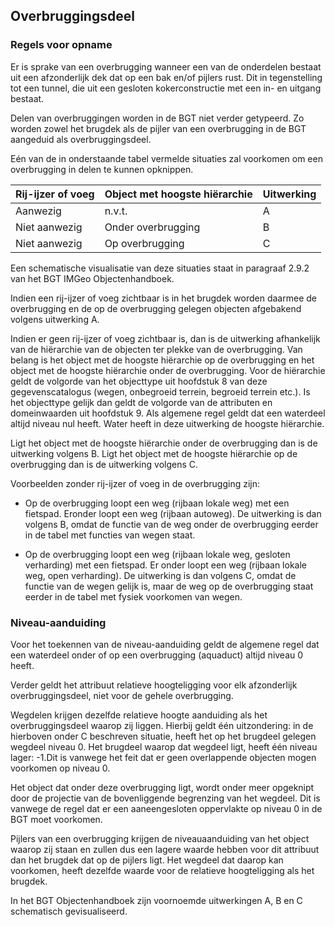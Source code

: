 Overbruggingsdeel
-----------------

### Regels voor opname

Er is sprake van een overbrugging wanneer een van de onderdelen bestaat uit een
afzonderlijk dek dat op een bak en/of pijlers rust. Dit in tegenstelling tot een tunnel,
die uit een gesloten kokerconstructie met een in- en uitgang bestaat.

Delen van overbruggingen worden in de BGT niet verder getypeerd. Zo worden zowel
het brugdek als de pijler van een overbrugging in de BGT aangeduid als
overbruggingsdeel.

Eén van de in onderstaande tabel vermelde situaties zal voorkomen om een
overbrugging in delen te kunnen opknippen.

| Rij-ijzer of voeg | Object met hoogste hiërarchie | Uitwerking |
|-------------------|-------------------------------|------------|
| Aanwezig          | n.v.t.                        | A          |
| Niet aanwezig     | Onder overbrugging            | B          |
| Niet aanwezig     | Op overbrugging               | C          |

Een schematische visualisatie van deze situaties staat in paragraaf 2.9.2 van
het BGT IMGeo Objectenhandboek.

Indien een rij-ijzer of voeg zichtbaar is in het brugdek worden daarmee de
overbrugging en de op de overbrugging gelegen objecten afgebakend volgens
uitwerking A.

Indien er geen rij-ijzer of voeg zichtbaar is, dan is de uitwerking afhankelijk
van de hiërarchie van de objecten ter plekke van de overbrugging. Van belang is
het object met de hoogste hiërarchie op de overbrugging en het object met de
hoogste hiërarchie onder de overbrugging. Voor de hiërarchie geldt de volgorde
van het objecttype uit hoofdstuk 8 van deze gegevenscatalogus (wegen, onbegroeid
terrein, begroeid terrein etc.). Is het objecttype gelijk dan geldt de volgorde
van de attributen en domeinwaarden uit hoofdstuk 9. Als algemene regel geldt dat
een waterdeel altijd niveau nul heeft. Water heeft in deze uitwerking de hoogste
hiërarchie.

Ligt het object met de hoogste hiërarchie onder de overbrugging dan is de
uitwerking volgens B. Ligt het object met de hoogste hiërarchie op de
overbrugging dan is de uitwerking volgens C.

Voorbeelden zonder rij-ijzer of voeg in de overbrugging zijn:

-   Op de overbrugging loopt een weg (rijbaan lokale weg) met een fietspad.
    Eronder loopt een weg (rijbaan autoweg). De uitwerking is dan volgens B,
    omdat de functie van de weg onder de overbrugging eerder in de tabel met
    functies van wegen staat.

-   Op de overbrugging loopt een weg (rijbaan lokale weg, gesloten verharding)
    met een fietspad. Er onder loopt een weg (rijbaan lokale weg, open
    verharding). De uitwerking is dan volgens C, omdat de functie van de wegen
    gelijk is, maar de weg op de overbrugging staat eerder in de tabel met
    fysiek voorkomen van wegen.

### Niveau-aanduiding

Voor het toekennen van de niveau-aanduiding geldt de algemene regel dat een
waterdeel onder of op een overbrugging (aquaduct) altijd niveau 0 heeft.

Verder geldt het attribuut relatieve hoogteligging voor elk afzonderlijk
overbruggingsdeel, niet voor de gehele overbrugging.

Wegdelen krijgen dezelfde relatieve hoogte aanduiding als het overbruggingsdeel
waarop zij liggen. Hierbij geldt één uitzondering: in de hierboven onder C
beschreven situatie, heeft het op het brugdeel gelegen wegdeel niveau 0. Het
brugdeel waarop dat wegdeel ligt, heeft één niveau lager: -1.Dit is vanwege het
feit dat er geen overlappende objecten mogen voorkomen op niveau 0.

Het object dat onder deze overbrugging ligt, wordt onder meer opgeknipt door de
projectie van de bovenliggende begrenzing van het wegdeel. Dit is vanwege de
regel dat er een aaneengesloten oppervlakte op niveau 0 in de BGT moet
voorkomen.

Pijlers van een overbrugging krijgen de niveauaanduiding van het object waarop
zij staan en zullen dus een lagere waarde hebben voor dit attribuut dan het
brugdek dat op de pijlers ligt. Het wegdeel dat daarop kan voorkomen, heeft
dezelfde waarde voor de relatieve hoogteligging als het brugdek.

In het BGT Objectenhandboek zijn voornoemde uitwerkingen A, B en C schematisch
gevisualiseerd.
